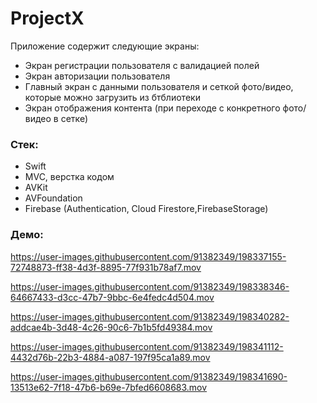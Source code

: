 # ProjectX

Приложение содержит следующие экраны:
- Экран регистрации пользователя с валидацией полей
- Экран авторизации пользователя
- Главный экран с данными пользователя и сеткой фото/видео, которые можно загрузить из бтблиотеки
- Экран отображения контента (при переходе с конкретного фото/видео в сетке)

### Стек:
- Swift  
- MVC, верстка кодом
- AVKit
- AVFoundation
- Firebase (Authentication, Cloud Firestore,FirebaseStorage)

### Демо:


https://user-images.githubusercontent.com/91382349/198337155-72748873-ff38-4d3f-8895-77f931b78af7.mov



https://user-images.githubusercontent.com/91382349/198338346-64667433-d3cc-47b7-9bbc-6e4fedc4d504.mov



https://user-images.githubusercontent.com/91382349/198340282-addcae4b-3d48-4c26-90c6-7b1b5fd49384.mov




https://user-images.githubusercontent.com/91382349/198341112-4432d76b-22b3-4884-a087-197f95ca1a89.mov




https://user-images.githubusercontent.com/91382349/198341690-13513e62-7f18-47b6-b69e-7bfed6608683.mov








